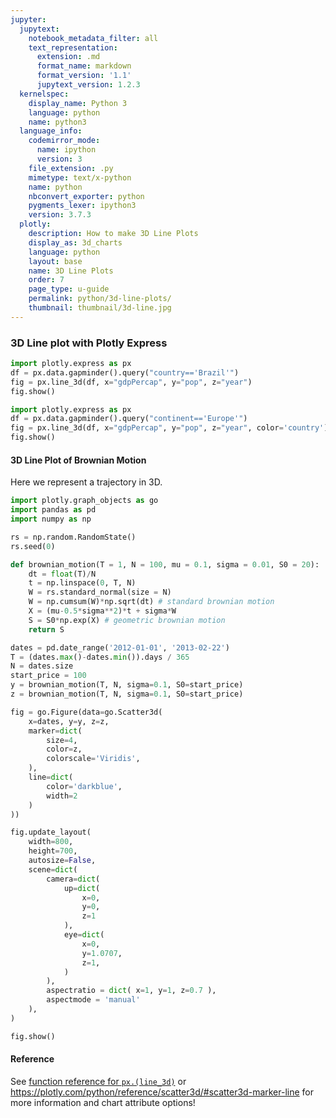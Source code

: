 ```yaml
---
jupyter:
  jupytext:
    notebook_metadata_filter: all
    text_representation:
      extension: .md
      format_name: markdown
      format_version: '1.1'
      jupytext_version: 1.2.3
  kernelspec:
    display_name: Python 3
    language: python
    name: python3
  language_info:
    codemirror_mode:
      name: ipython
      version: 3
    file_extension: .py
    mimetype: text/x-python
    name: python
    nbconvert_exporter: python
    pygments_lexer: ipython3
    version: 3.7.3
  plotly:
    description: How to make 3D Line Plots
    display_as: 3d_charts
    language: python
    layout: base
    name: 3D Line Plots
    order: 7
    page_type: u-guide
    permalink: python/3d-line-plots/
    thumbnail: thumbnail/3d-line.jpg
---
```


### 3D Line plot with Plotly Express

```python
import plotly.express as px
df = px.data.gapminder().query("country=='Brazil'")
fig = px.line_3d(df, x="gdpPercap", y="pop", z="year")
fig.show()
```

```python
import plotly.express as px
df = px.data.gapminder().query("continent=='Europe'")
fig = px.line_3d(df, x="gdpPercap", y="pop", z="year", color='country')
fig.show()
```

#### 3D Line Plot of Brownian Motion

Here we represent a trajectory in 3D.

```python
import plotly.graph_objects as go
import pandas as pd
import numpy as np

rs = np.random.RandomState()
rs.seed(0)

def brownian_motion(T = 1, N = 100, mu = 0.1, sigma = 0.01, S0 = 20):
    dt = float(T)/N
    t = np.linspace(0, T, N)
    W = rs.standard_normal(size = N)
    W = np.cumsum(W)*np.sqrt(dt) # standard brownian motion
    X = (mu-0.5*sigma**2)*t + sigma*W
    S = S0*np.exp(X) # geometric brownian motion
    return S

dates = pd.date_range('2012-01-01', '2013-02-22')
T = (dates.max()-dates.min()).days / 365
N = dates.size
start_price = 100
y = brownian_motion(T, N, sigma=0.1, S0=start_price)
z = brownian_motion(T, N, sigma=0.1, S0=start_price)

fig = go.Figure(data=go.Scatter3d(
    x=dates, y=y, z=z,
    marker=dict(
        size=4,
        color=z,
        colorscale='Viridis',
    ),
    line=dict(
        color='darkblue',
        width=2
    )
))

fig.update_layout(
    width=800,
    height=700,
    autosize=False,
    scene=dict(
        camera=dict(
            up=dict(
                x=0,
                y=0,
                z=1
            ),
            eye=dict(
                x=0,
                y=1.0707,
                z=1,
            )
        ),
        aspectratio = dict( x=1, y=1, z=0.7 ),
        aspectmode = 'manual'
    ),
)

fig.show()

```

#### Reference

See [function reference for `px.(line_3d)`](https://plotly.com/python-api-reference/generated/plotly.express.line_3d) or https://plotly.com/python/reference/scatter3d/#scatter3d-marker-line for more information and chart attribute options!
